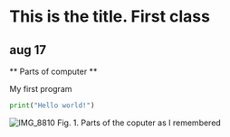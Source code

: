 # This is the title. First class

## aug 17

** Parts of computer **

My first program

```.py
print("Hello world!")
```

![IMG_8810](https://github.com/Happa1/unit1-2024/assets/142579414/fc7fd5d0-82ba-404e-8588-4a05e7621718)
Fig. 1. Parts of the coputer as I remembered
